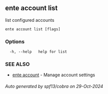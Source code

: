 ## ente account list

list configured accounts

```
ente account list [flags]
```

### Options

```
  -h, --help   help for list
```

### SEE ALSO

* [ente account](ente_account.md)	 - Manage account settings

###### Auto generated by spf13/cobra on 29-Oct-2024
